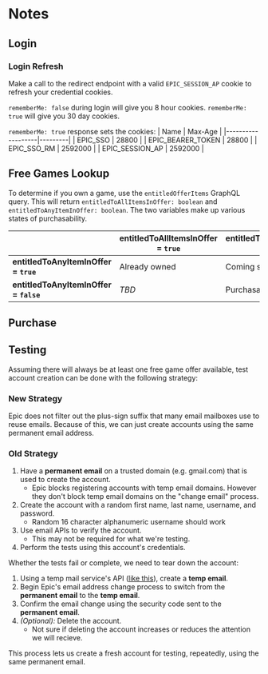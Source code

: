 # Notes

## Login

### Login Refresh

Make a call to the redirect endpoint with a valid `EPIC_SESSION_AP` cookie to refresh your credential cookies.

`rememberMe: false` during login will give you 8 hour cookies. `rememberMe: true` will give you 30 day cookies.

`rememberMe: true` response sets the cookies:
| Name              | Max-Age |
|-------------------|---------|
| EPIC_SSO          | 28800   |
| EPIC_BEARER_TOKEN | 28800   |
| EPIC_SSO_RM       | 2592000 |
| EPIC_SESSION_AP   | 2592000 |

## Free Games Lookup

To determine if you own a game, use the `entitledOfferItems` GraphQL query. This will return `entitledToAllItemsInOffer: boolean` and `entitledToAnyItemInOffer: boolean`. The two variables make up various states of purchasability.

|                                        | entitledToAllItemsInOffer = `true` | entitledToAllItemsInOffer = `false` |
|----------------------------------------|------------------------------------|-------------------------------------|
| **entitledToAnyItemInOffer = `true`**  | Already owned                      | Coming soon                         |
| **entitledToAnyItemInOffer = `false`** | *TBD*                              | Purchasable                         |

## Purchase

## Testing

Assuming there will always be at least one free game offer available, test account creation can be done with the following strategy:

### New Strategy

Epic does not filter out the plus-sign suffix that many email mailboxes use to reuse emails. Because of this, we can just create accounts using the same permanent email address.

### Old Strategy

1. Have a **permanent email** on a trusted domain (e.g. gmail.com) that is used to create the account.
    * Epic blocks registering accounts with temp email domains. However they don't block temp email domains on the "change email" process.
1. Create the account with a random first name, last name, username, and password.
    * Random 16 character alphanumeric username should work
1. Use email APIs to verify the account.
    * This may not be required for what we're testing.
1. Perform the tests using this account's credentials.

Whether the tests fail or complete, we need to tear down the account:

1. Using a temp mail service's API ([like this](https://rapidapi.com/Privatix/api/temp-mail)), create a **temp email**.
2. Begin Epic's email address change process to switch from the **permanent email** to the **temp email**.
3. Confirm the email change using the security code sent to the **permanent email**.
4. *(Optional):* Delete the account.
    * Not sure if deleting the account increases or reduces the attention we will recieve.

This process lets us create a fresh account for testing, repeatedly, using the same permanent email.
